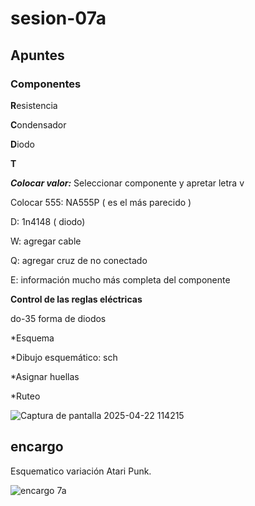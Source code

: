 # sesion-07a

## Apuntes 

### Componentes

**R**esistencia

**C**ondensador 

**D**iodo

**T**

***Colocar valor:***
Seleccionar componente y apretar letra v 

Colocar 555: NA555P ( es el más parecido )

D: 1n4148 ( diodo)

W: agregar cable 

Q: agregar cruz de no conectado  

E: información mucho más completa del componente 

**Control de las reglas eléctricas**

do-35 forma de diodos

*Esquema 

*Dibujo esquemático: sch

*Asignar huellas

*Ruteo

![Captura de pantalla 2025-04-22 114215](https://github.com/user-attachments/assets/996fbde3-415e-4dab-9985-3a436386ae01)

## encargo 

Esquematico variación Atari Punk.

![encargo 7a](https://github.com/user-attachments/assets/53820d88-77bc-4ec6-8314-deb45b97bd44)


